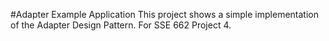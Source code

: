 #Adapter Example Application
This project shows a simple implementation of the Adapter Design Pattern.
For SSE 662 Project 4.
